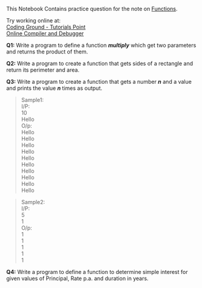 This Notebook Contains practice question for the note on [Functions](Functions.ipynb).

Try working online at:  
[Coding Ground - Tutorials Point](https://www.tutorialspoint.com/execute_python3_online.php)  
[Online Compiler and Debugger](https://www.onlinegdb.com/online_python_compiler)

**Q1:** Write a program to define a function ***multiply*** which get two parameters and returns the product of them.

**Q2:** Write a program to create a function that gets sides of a rectangle and return its perimeter and area.

**Q3:** Write a program to create a function that gets a number ***n*** and a value and prints the value ***n*** times as output.
>Sample1:  
I/P:  
10  <br>
Hello  
O/p:  
Hello  
Hello  
Hello  
Hello  
Hello  
Hello  
Hello  
Hello  
Hello  
Hello  

>Sample2:  
I/P:  
5  <br>
1  <br>
O/p:  
1  <br>
1  <br>
1  <br>
1  
1  

**Q4:** Write a program to define a function to determine simple interest for given values of Principal, Rate p.a. and duration in years.


